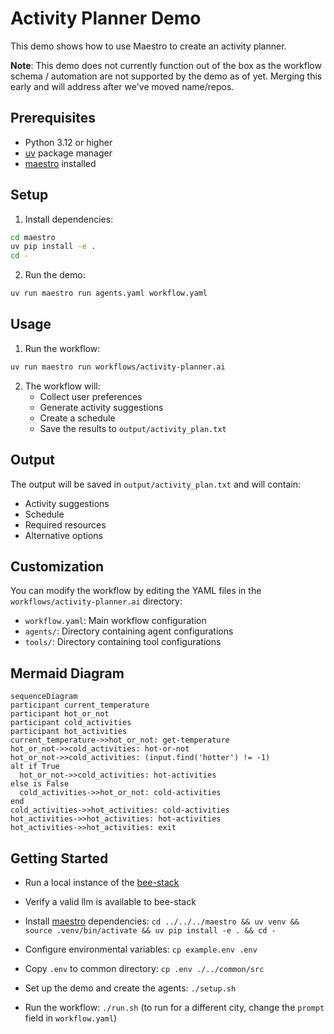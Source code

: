 # Activity Planner Demo

This demo shows how to use Maestro to create an activity planner.

**Note**: This demo does not currently function out of the box as the workflow schema / automation are not supported by the demo as of yet. Merging this early and will address after we've moved name/repos.

## Prerequisites

* Python 3.12 or higher
* [uv](https://github.com/astral-sh/uv) package manager
* [maestro](https://github.com/AI4quantum/maestro) installed

## Setup

1. Install dependencies:
```bash
cd maestro
uv pip install -e .
cd -
```

2. Run the demo:
```bash
uv run maestro run agents.yaml workflow.yaml
```

## Usage

1. Run the workflow:
```bash
uv run maestro run workflows/activity-planner.ai
```

2. The workflow will:
   * Collect user preferences
   * Generate activity suggestions
   * Create a schedule
   * Save the results to `output/activity_plan.txt`

## Output

The output will be saved in `output/activity_plan.txt` and will contain:
* Activity suggestions
* Schedule
* Required resources
* Alternative options

## Customization

You can modify the workflow by editing the YAML files in the `workflows/activity-planner.ai` directory:
* `workflow.yaml`: Main workflow configuration
* `agents/`: Directory containing agent configurations
* `tools/`: Directory containing tool configurations

## Mermaid Diagram

<!-- MERMAID_START -->
```mermaid
sequenceDiagram
participant current_temperature
participant hot_or_not
participant cold_activities
participant hot_activities
current_temperature->>hot_or_not: get-temperature
hot_or_not->>cold_activities: hot-or-not
hot_or_not->>cold_activities: (input.find('hotter') != -1)
alt if True
  hot_or_not->>cold_activities: hot-activities
else is False
  cold_activities->>hot_or_not: cold-activities
end
cold_activities->>hot_activities: cold-activities
hot_activities->>hot_activities: hot-activities
hot_activities->>hot_activities: exit
```
<!-- MERMAID_END -->

## Getting Started

* Run a local instance of the [bee-stack](https://github.com/i-am-bee/bee-stack/blob/main/README.md)

* Verify a valid llm is available to bee-stack

* Install [maestro](https://github.com/AI4quantum/maestro) dependencies: `cd ../../../maestro && uv venv && source .venv/bin/activate && uv pip install -e . && cd -`

* Configure environmental variables: `cp example.env .env`

* Copy `.env` to common directory: `cp .env ./../common/src`

* Set up the demo and create the agents: `./setup.sh`

* Run the workflow: `./run.sh` (to run for a different city, change the `prompt` field in `workflow.yaml`)
